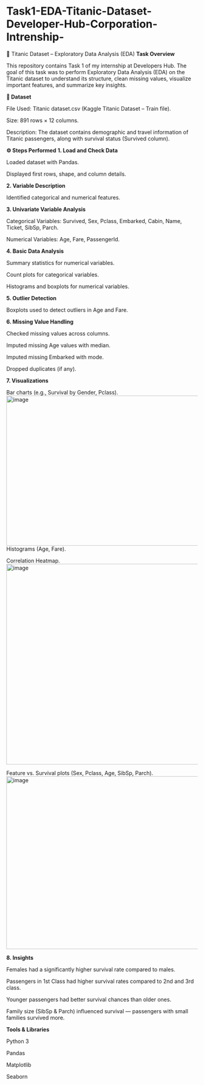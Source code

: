 # Task1-EDA-Titanic-Dataset-Developer-Hub-Corporation-Intrenship-
🚢 Titanic Dataset – Exploratory Data Analysis (EDA)
**Task Overview**

This repository contains Task 1 of my internship at Developers Hub.
The goal of this task was to perform Exploratory Data Analysis (EDA) on the Titanic dataset to understand its structure, clean missing values, visualize important features, and summarize key insights.

**📂 Dataset**

File Used: Titanic dataset.csv (Kaggle Titanic Dataset – Train file).

Size: 891 rows × 12 columns.

Description: The dataset contains demographic and travel information of Titanic passengers, along with survival status (Survived column).

**⚙️ Steps Performed**
**1. Load and Check Data**

Loaded dataset with Pandas.

Displayed first rows, shape, and column details.

**2. Variable Description**

Identified categorical and numerical features.

**3. Univariate Variable Analysis**

Categorical Variables: Survived, Sex, Pclass, Embarked, Cabin, Name, Ticket, SibSp, Parch.

Numerical Variables: Age, Fare, PassengerId.

**4. Basic Data Analysis**

Summary statistics for numerical variables.

Count plots for categorical variables.

Histograms and boxplots for numerical variables.

**5. Outlier Detection**

Boxplots used to detect outliers in Age and Fare.

**6. Missing Value Handling**

Checked missing values across columns.

Imputed missing Age values with median.

Imputed missing Embarked with mode.

Dropped duplicates (if any).

**7. Visualizations**

Bar charts (e.g., Survival by Gender, Pclass).
<img width="540" height="395" alt="image" src="https://github.com/user-attachments/assets/3fdd4e74-3709-4c0d-bc15-a45413a719ba" />
Histograms (Age, Fare).

Correlation Heatmap.
<img width="637" height="528" alt="image" src="https://github.com/user-attachments/assets/ab22e8f0-0f80-49f1-8e99-3fb06bff95c4" />

Feature vs. Survival plots (Sex, Pclass, Age, SibSp, Parch).
<img width="571" height="455" alt="image" src="https://github.com/user-attachments/assets/5b50259e-eaf1-4ae9-89ca-bce1179f1dc6" />



**8. Insights**

Females had a significantly higher survival rate compared to males.

Passengers in 1st Class had higher survival rates compared to 2nd and 3rd class.

Younger passengers had better survival chances than older ones.

Family size (SibSp & Parch) influenced survival — passengers with small families survived more.

**Tools & Libraries**

Python 3

Pandas

Matplotlib

Seaborn
